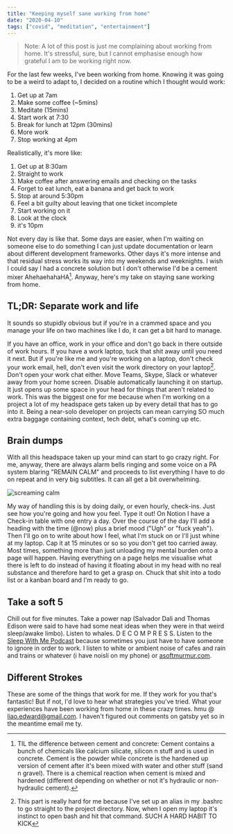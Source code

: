 ```yaml
---
title: "Keeping myself sane working from home"
date: "2020-04-10"
tags: ["covid", "meditation", "entertainment"]
---
```


> Note: A lot of this post is just me complaining about working from home. It's stressful, sure, but I cannot emphasise enough how grateful I am to be working right now. 

For the last few weeks, I've been working from home. Knowing it was going to be a weird to adapt to, I decided on a routine which I thought would work:

1. Get up at 7am
2. Make some coffee (~5mins)
3. Meditate (15mins)
4. Start work at 7:30 
5. Break for lunch at 12pm (30mins)
6. More work
7. Stop working at 4pm

Realistically, it's more like:

1. Get up at 8:30am
2. Straight to work
3. Make coffee after answering emails and checking on the tasks
4. Forget to eat lunch, eat a banana and get back to work
5. Stop at around 5:30pm
6. Feel a bit guilty about leaving that one ticket incomplete
7. Start working on it
8. Look at the clock
9. it's 10pm

Not every day is like that. Some days are easier, when I'm waiting on someone else to do something I can just update documentation or learn about different development frameworks. Other days it's more intense and that residual stress works its way into my weekends and weeknights. I wish I could say I had a concrete solution but I don't otherwise I'd be a cement mixer AhehaehahaHA[^1]. Anyway, here's my take on staying sane working from home.

## TL;DR: Separate work and life

It sounds so stupidly obvious but if you're in a crammed space and you manage your life on two machines like I do, it can get a bit hard to manage.

If you have an office, work in your office and don't go back in there outside of work hours. If you have a work laptop, tuck that shit away until you need it next. But if you're like me and you're working on a laptop, don't check your work email, hell, don't even visit the work directory on your laptop[^2]. Don't open your work chat either. Move Teams, Skype, Slack or whatever away from your home screen. Disable automatically launching it on startup. It just opens up some space in your head for things that aren't related to work. This was the biggest one for me because when I'm working on a project a lot of my headspace gets taken up by every detail that has to go into it. Being a near-solo developer on projects can mean carrying SO much extra baggage containing context, tech debt, what's coming up etc. 

## Brain dumps

With all this headspace taken up your mind can start to go crazy right. For me, anyway, there are always alarm bells ringing and some voice on a PA system blaring "REMAIN CALM" and proceeds to list everything I have to do on repeat and in very big subtitles. It can all get a bit overwhelming. 

![screaming calm](https://external-content.duckduckgo.com/iu/?u=https%3A%2F%2Fdata.whicdn.com%2Fimages%2F319821881%2Foriginal.jpg "REMAIN CALM")

My way of handling this is by doing daily, or even hourly, check-ins. Just see how you're going and how you feel. Type it out! On Notion I have a Check-in table with one entry a day. Over the course of the day I'll add a heading with the time (@now) plus a brief mood ("Ugh" or "fuck yeah"). Then I'll go on to write about how I feel, what I'm stuck on or I'll just whine at my laptop. Cap it at 15 minutes or so so you don't get too carried away. Most times, something more than just unloading my mental burden onto a page will happen. Having everything on a page helps me visualise what there is left to do instead of having it floating about in my head with no real substance and therefore hard to get a grasp on. Chuck that shit into a todo list or a kanban board and I'm ready to go. 

## Take a soft 5

Chill out for five minutes. Take a power nap (Salvador Dali and Thomas Edison were said to have had some neat ideas when they were in that weird sleep/awake limbo). Listen to whales. D E C O M P R E S S. Listen to the [Sleep With Me Podcast](https://www.sleepwithmepodcast.com) because sometimes you just have to have someone to ignore in order to work. I listen to white or ambient noise of cafes and rain and trains or whatever (i have noisli on my phone) or [asoftmurmur.com](https://asoftmurmur.com/).

## Different Strokes

These are some of the things that work for me. If they work for you that's fantastic! But if not, I'd love to hear what strategies you've tried. What your experiences have been working from home in these crazy times. hmu @ [liao.edward@gmail.com](mailto:liao.edward@gmail.com?Subject=Quarantine%20work%strategy). I haven't figured out comments on gatsby yet so in the meantime email me ty.

[^1]: TIL the difference between cement and concrete: Cement contains a bunch of chemicals like calcium silicate, silicon n stuff and is used in concrete. Cement is the powder while concrete is the hardened up version of cement after it's been mixed with water and other stuff (sand n gravel). There is a chemical reaction when cement is mixed and hardened (different depending on whether or not it's hydraulic or non-hydraulic cement).

[^2]: This part is really hard for me because I've set up an alias in my .bashrc to go straight to the project directory. Now, when I open my laptop it's instinct to open bash and hit that command. SUCH A HARD HABIT TO KICK